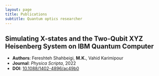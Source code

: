 ```yaml
---
layout: page
title: Publications
subtitle: Quantum optics researcher
---
```

## Simulating X-states and the Two-Qubit XYZ Heisenberg System on IBM Quantum Computer

- **Authors**: Fereshteh Shahbeigi, **M.K.**, Vahid Karimipour
- **Journal**: *Physica Scripta*, 2022  
- **DOI**: [10.1088/1402-4896/ac49b0](https://iopscience.iop.org/article/10.1088/1402-4896/ac49b0/meta)





